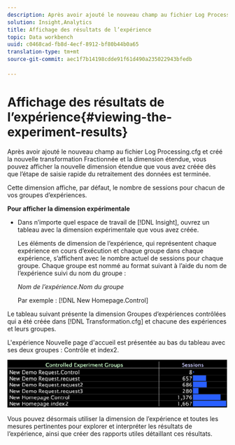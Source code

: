 ```yaml
---
description: Après avoir ajouté le nouveau champ au fichier Log Processing.cfg et créé la nouvelle transformation Fractionnée et la dimension étendue, vous pouvez afficher la nouvelle dimension étendue que vous avez créée dès que l’étape de saisie rapide du retraitement des données est terminée.
solution: Insight,Analytics
title: Affichage des résultats de l’expérience
topic: Data workbench
uuid: c0468cad-fb8d-4ecf-8912-bf80b44b0a65
translation-type: tm+mt
source-git-commit: aec1f7b14198cdde91f61d490a235022943bfedb

---
```



# Affichage des résultats de l’expérience{#viewing-the-experiment-results}

Après avoir ajouté le nouveau champ au fichier Log Processing.cfg et créé la nouvelle transformation Fractionnée et la dimension étendue, vous pouvez afficher la nouvelle dimension étendue que vous avez créée dès que l’étape de saisie rapide du retraitement des données est terminée.

Cette dimension affiche, par défaut, le nombre de sessions pour chacun de vos groupes d’expériences.

**Pour afficher la dimension expérimentale**

* Dans n’importe quel espace de travail de [!DNL Insight], ouvrez un tableau avec la dimension expérimentale que vous avez créée.

   Les éléments de dimension de l’expérience, qui représentent chaque expérience en cours d’exécution et chaque groupe dans chaque expérience, s’affichent avec le nombre actuel de sessions pour chaque groupe. Chaque groupe est nommé au format suivant à l’aide du nom de l’expérience suivi du nom du groupe :

   *Nom de l’expérience.Nom du groupe*

   Par exemple : [!DNL New Homepage.Control]

Le tableau suivant présente la dimension Groupes d’expériences contrôlées qui a été créée dans [!DNL Transformation.cfg] et chacune des expériences et leurs groupes.

L&#39;expérience Nouvelle page d&#39;accueil est présentée au bas du tableau avec ses deux groupes : Contrôle et index2.

![](assets/controlledexpgrps.png)

Vous pouvez désormais utiliser la dimension de l’expérience et toutes les mesures pertinentes pour explorer et interpréter les résultats de l’expérience, ainsi que créer des rapports utiles détaillant ces résultats.
